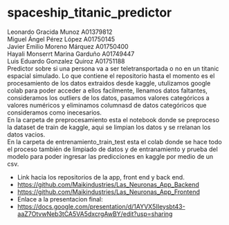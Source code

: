 # spaceship_titanic_predictor
Leonardo Gracida Munoz A01379812
<br>
Miguel Ángel Pérez López A01750145
<br>
Javier Emilio Moreno Márquez A01750400
<br>
Hayali Monserrt Marina Garduño A01749447
<br>
Luis Eduardo Gonzalez Quiroz A01751188
<br>
Predictor sobre si una persona va a ser teletransportada o no en un titanic espacial simulado.
Lo que contiene el repositorio hasta el momento es el procesamiento de los datos extraidos desde kaggle, utulizamos google colab para poder acceder a ellos facilmente, llenamos datos faltantes, consideramos los outliers de los datos, pasamos valores categóricos a valores numéricos y eliminamos columnasd de datos categóricos que consideramos como inecesarios.
<br>En la carpeta de preprocesamiento esta el notebook donde se preproceso la dataset de train de kaggle, aqui se limpian los datos y se rrelanan los datos vacios.
<br>En la carpeta de entrenamiento_train_test esta el colab donde se hace todo el proceso también de limpiado de datos y de entranamiento y prueba del modelo para poder ingresar las predicciones en kaggle por medio de un csv.
- Link hacia los repositorios de la app, front end y back end.
- https://github.com/Maikindustries/Las_Neuronas_App_Backend
- https://github.com/Maikindustries/Las_Neuronas_App_Frontend
- Enlace a la presentacion final: 
- https://docs.google.com/presentation/d/1AYVX5IIeysbt43-aaZ7OtvwNeb3tCA5VA5dxcrgAwBY/edit?usp=sharing

